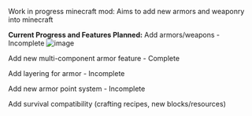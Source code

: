 Work in progress minecraft mod:
Aims to add new armors and weaponry into minecraft

**Current Progress and Features Planned:**
Add armors/weapons - Incomplete
![image](https://github.com/boomty/UtilityExpansion/assets/114364542/3361f942-6d7a-48eb-acfd-043be2439924) 

Add new multi-component armor feature - Complete

Add layering for armor - Incomplete

Add new armor point system - Incomplete

Add survival compatibility (crafting recipes, new blocks/resources)

